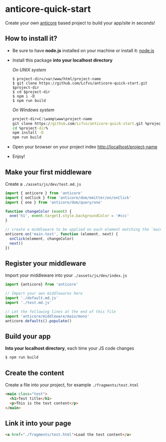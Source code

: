 # anticore-quick-start

Create your own [anticore](https://github.com/Lcfvs/anticore) based project to build your app/site in seconds!

## How to install it?

* Be sure to have **node.js** installed on your machine or install it: [node.js](https://nodejs.org/en/download/)
* Install this package **into your localhost directory**

  *On UNIX system*
  ```shell
  $ project-dir=/var/www/html/project-name
  $ git clone https://github.com/Lcfvs/anticore-quick-start.git $project-dir
  $ cd $project-dir
  $ npm i -D
  $ npm run build
  ```
  
  *On Windows system*
  ```cmd
  project-dir=C:\wamp\www\project-name
  git clone https://github.com/Lcfvs/anticore-quick-start.git %project-dir%
  cd %project-dir%
  npm install -D
  npm run build
  ```
* Open your browser on your project index [http://localhost/project-name](http://localhost/project-name)
* Enjoy!

## Make your first middleware

Create a `./assets/js/dev/test.md.js`

```js
import { anticore } from 'anticore'
import { onClick } from 'anticore/dom/emitter/on/onClick'
import { one } from 'anticore/dom/query/one'

function changeColor (event) {
  one('h1', event.target).style.backgroundColor = '#ccc'
}

// create a middleware to be applied on each element matching the `main.test` selector
anticore.on('main.test', function (element, next) {
  onClick(element, changeColor)
  next() 
})
```

## Register your middleware

Import your middleware into your `./assets/js/dev/index.js`

```js
import {anticore} from 'anticore'

// Import your own middlewares here
import './default.md.js'
import './test.md.js'

// Let the following lines at the end of this file
import 'anticore/middleware/main/mono'
anticore.defaults().populate()
```

## Build your app

**Into your localhost directory**, each time your JS code changes
```cmd
$ npm run build
```

## Create the content

Create a file into your project, for example `./fragments/test.html`

```html
<main class="test">
  <h1>Test title</h1>
  <p>This is the test content</p>
</main>
```

## Link it into your page

```html
<a href="./fragments/test.html">Load the test content</a>
```

